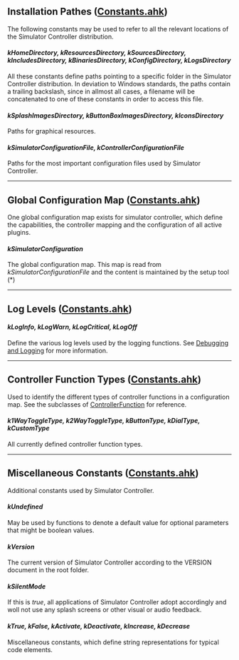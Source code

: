 ## Installation Pathes ([Constants.ahk](https://github.com/SeriousOldMan/Simulator-Controller/blob/main/Sources/Includes/Constants.ahk))
The following constants may be used to refer to all the relevant locations of the Simulator Controller distribution.

#### *kHomeDirectory, kResourcesDirectory, kSourcesDirectory, kIncludesDirectory, kBinariesDirectory, kConfigDirectory, kLogsDirectory*
All these constants define paths pointing to a specific folder in the Simulator Controller distribution. In deviation to Windows standards, the paths contain a trailing backslash, since in allmost all cases, a filename will be concatenated to one of these constants in order to access this file.

#### *kSplashImagesDirectory, kButtonBoxImagesDirectory, kIconsDirectory*
Paths for graphical resources.

#### *kSimulatorConfigurationFile, kControllerConfigurationFile*
Paths for the most important configuration files used by Simulator Controller.

***

## Global Configuration Map ([Constants.ahk](https://github.com/SeriousOldMan/Simulator-Controller/blob/main/Sources/Includes/Constants.ahk))
One global configuration map exists for simulator controller, which define the capabilities, the controller mapping and the configuration of all active plugins.

#### *kSimulatorConfiguration*
The global configuration map. This map is read from *kSimulatorConfigurationFile* and the content is maintained by the setup tool (*)

***

## Log Levels ([Constants.ahk](https://github.com/SeriousOldMan/Simulator-Controller/blob/main/Sources/Includes/Constants.ahk))

#### *kLogInfo, kLogWarn, kLogCritical, kLogOff*
Define the various log levels used by the logging functions. See [Debugging and Logging](https://github.com/SeriousOldMan/Simulator-Controller/wiki/Functions-Reference#debugging-and-logging-functionsahk) for more information.

***

## Controller Function Types ([Constants.ahk](https://github.com/SeriousOldMan/Simulator-Controller/blob/main/Sources/Includes/Constants.ahk))
Used to identify the different types of controller functions in a configuration map. See the subclasses of [ControllerFunction](https://github.com/SeriousOldMan/Simulator-Controller/wiki/Classes-Reference#2waytogglefunction-extends-controllerfunction-classesahk) for reference.

#### *k1WayToggleType, k2WayToggleType, kButtonType, kDialType, kCustomType*
All currently defined controller function types.

***

## Miscellaneous Constants ([Constants.ahk](https://github.com/SeriousOldMan/Simulator-Controller/blob/main/Sources/Includes/Constants.ahk))
Additional constants used by Simulator Controller.

#### *kUndefined*
May be used by functions to denote a default value for optional parameters that might be boolean values.

#### *kVersion*
The current version of Simulator Controller according to the VERSION document in the root folder.

#### *kSilentMode*
If this is *true*, all applications of Simulator Controller adopt accordingly and woll not use any splash screens or other visual or audio feedback.

#### *kTrue, kFalse, kActivate, kDeactivate, kIncrease, kDecrease*
Miscellaneous constants, which define string representations for typical code elements.